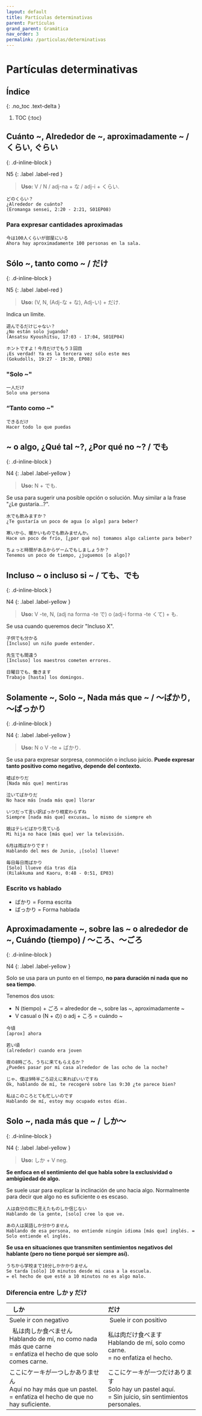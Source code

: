 ```yaml
---
layout: default
title: Partículas determinativas
parent: Partículas
grand_parent: Gramática
nav_order: 3
permalink: /particulas/determinativas
---
```


# Partículas determinativas

## Índice

{: .no_toc .text-delta }

1. TOC
   {:toc}

## Cuánto ~, Alrededor de ~, aproximadamente ~ / くらい, ぐらい

{: .d-inline-block }

N5
{: .label .label-red }

> **Uso:** V / N / adj-na + な / adj-i + くらい.

```
どのくらい？
¿Alrededor de cuánto?
(Eromanga sensei, 2:20 - 2:21, S01EP08)
```

### Para expresar cantidades aproximadas

```
今は100人くらいが部屋にいる
Ahora hay aproximadamente 100 personas en la sala.
```

## Sólo ~, tanto como ~ / だけ

{: .d-inline-block }

N5
{: .label .label-red }

> **Uso:** (V, N, (Adj-な + な), Adj-い) + だけ.

Indica un límite.

```
遊んでるだけじゃない？
¿No están solo jugando?
(Ansatsu Kyoushitsu, 17:03 - 17:04, S01EP04)

ホントですよ！今月だけでもう３回目
¡Es verdad! Ya es la tercera vez sólo este mes
(Gokudolls, 19:27 - 19:30, EP08)
```

### "Solo ~"

```
一人だけ
Solo una persona
```

### “Tanto como ~"

```
できるだけ
Hacer todo lo que puedas
```

## ~ o algo, ¿Qué tal ~?, ¿Por qué no ~? / でも

{: .d-inline-block }

N4
{: .label .label-yellow }

> **Uso:** N + でも.

Se usa para sugerir una posible opción o solución. Muy similar a la frase "¿Le gustaría…?".

```
水でも飲みますか？
¿Te gustaría un poco de agua [o algo] para beber?

寒いから、暖かいものでも飲みませんか。
Hace un poco de frío, [¿por qué no] tomamos algo caliente para beber?

ちょっと時間があるからゲームでもしましょうか？
Tenemos un poco de tiempo, ¿juguemos [o algo]?
```

## Incluso ~ o incluso si ~ / ても、でも

{: .d-inline-block }

N4
{: .label .label-yellow }

> **Uso:** V -te, N, (adj na forma -te で) o (adj-i forma -te くて) + も.

Se usa cuando queremos decir "Incluso X".

```
子供でも分かる
[Incluso] un niño puede entender.

先生でも間違う
[Incluso] los maestros cometen errores.

日曜日でも、働きます
Trabajo [hasta] los domingos.
```

## Solamente ~, Solo ~, Nada más que ~ / 〜ばかり, 〜ばっかり

{: .d-inline-block }

N4
{: .label .label-yellow }

> **Uso:** N o V -te + ばかり.

Se usa para expresar sorpresa, conmoción o incluso juicio. **Puede expresar tanto positivo como negativo, depende del contexto.**

```
嘘ばかりだ
[Nada más que] mentiras

泣いてばかりだ
No hace más [nada más que] llorar

いつだって言い訳ばっかり相変わらずね
Siempre [nada más que] excusas… lo mismo de siempre eh

娘はテレビばかり見ている
Mi hija no hace [más que] ver la televisión.

6月は雨ばかりです！
Hablando del mes de Junio, ¡[solo] llueve!

毎日毎日雨ばかり
[Solo] llueve día tras día
(Rilakkuma and Kaoru, 0:48 - 0:51, EP03)
```

### Escrito vs hablado

-   ばかり = Forma escrita
-   ばっかり = Forma hablada

## Aproximadamente ~, sobre las ~ o alrededor de ~, Cuándo (tiempo) / 〜ころ、〜ごろ

{: .d-inline-block }

N4
{: .label .label-yellow }

Solo se usa para un punto en el tiempo, **no para duración ni nada que no sea tiempo**.

Tenemos dos usos:

-   N (tiempo) + ごろ = alrededor de ~, sobre las ~, aproximadamente ~
-   V casual o (N + の) o adj + ころ = cuándo ~

```
今頃
[aprox] ahora

若い頃
(alrededor) cuando era joven

夜の8時ごろ、うちに来てもらえるか？
¿Puedes pasar por mi casa alrededor de las ocho de la noche?

じゃ、僕は9時半ごろ迎えに来ればいいですね
Ok, hablando de mí, te recogeré sobre las 9:30 ¿te parece bien?

私はこのころとても忙しいのです
Hablando de mí, estoy muy ocupado estos días.
```

## Solo ~, nada más que ~ / しか〜

{: .d-inline-block }

N4
{: .label .label-yellow }

> **Uso:** しか + V neg.

**Se enfoca en el sentimiento del que habla sobre la exclusividad o ambigüedad de algo.**

Se suele usar para explicar la inclinación de uno hacia algo. Normalmente para decir que algo no es suficiente o es escaso.

```
人は自分の目に見えたものしか信じない
Hablando de la gente, [solo] cree lo que ve.

あの人は英語しか分かりません
Hablando de esa persona, no entiende ningún idioma [más que] inglés. = Solo entiende el inglés.
```

**Se usa en situaciones que transmiten sentimientos negativos del hablante (pero no tiene porqué ser siempre así).**

```
うちから学校まで10分しかかかりません
Se tarda [sólo] 10 minutos desde mi casa a la escuela.
= el hecho de que esté a 10 minutos no es algo malo.
```

### Diferencia entre しか y だけ

|   しか                                                                                                                   | だけ                                                                                                         |
| :----------------------------------------------------------------------------------------------------------------------- | :----------------------------------------------------------------------------------------------------------- |
| Suele ir con negativo                                                                                                    |  Suele ir con positivo                                                                                       |
|   私は肉しか食べません <br> Hablando de mí, no como nada más que carne <br> = enfatiza el hecho de que solo comes carne. | 私は肉だけ食べます <br> Hablando de mí, solo como carne. <br> = no enfatiza el hecho.                        |
| ここにケーキが一つしかありません <br> Aquí no hay más que un pastel. <br> = enfatiza el hecho de que no hay suficiente.  | ここにケーキが一つだけあります <br> Solo hay un pastel aquí. <br> = Sin juicio, sin sentimientos personales. |
